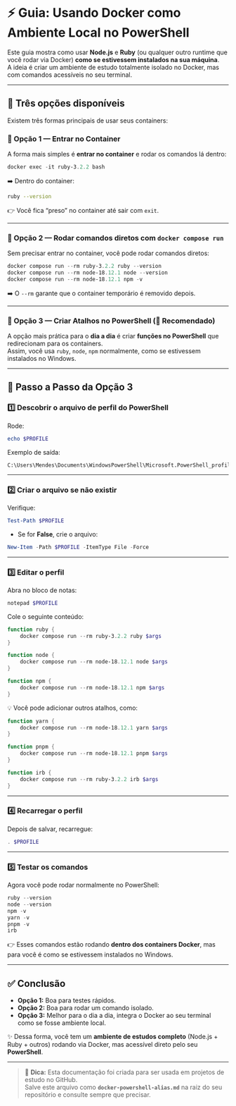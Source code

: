 # ⚡ Guia: Usando Docker como Ambiente Local no PowerShell

Este guia mostra como usar **Node.js** e **Ruby** (ou qualquer outro runtime que você rodar via Docker)
**como se estivessem instalados na sua máquina**.  
A ideia é criar um ambiente de estudo totalmente isolado no Docker, mas com comandos acessíveis no seu terminal.

---

## 🚀 Três opções disponíveis

Existem três formas principais de usar seus containers:

### 🥇 Opção 1 — Entrar no Container

A forma mais simples é **entrar no container** e rodar os comandos lá dentro:

```powershell
docker exec -it ruby-3.2.2 bash
```

➡️ Dentro do container:
```bash
ruby --version
```

👉 Você fica “preso” no container até sair com `exit`.

---

### 🥈 Opção 2 — Rodar comandos diretos com `docker compose run`

Sem precisar entrar no container, você pode rodar comandos diretos:

```powershell
docker compose run --rm ruby-3.2.2 ruby --version
docker compose run --rm node-18.12.1 node --version
docker compose run --rm node-18.12.1 npm -v
```

➡️ O `--rm` garante que o container temporário é removido depois.

---

### 🥉 Opção 3 — Criar Atalhos no PowerShell (💎 Recomendado)

A opção mais prática para o **dia a dia** é criar **funções no PowerShell**
que redirecionam para os containers.  
Assim, você usa `ruby`, `node`, `npm` normalmente, como se estivessem instalados no Windows.

---

## 🔎 Passo a Passo da Opção 3

### 1️⃣ Descobrir o arquivo de perfil do PowerShell
Rode:
```powershell
echo $PROFILE
```
Exemplo de saída:
```
C:\Users\Mendes\Documents\WindowsPowerShell\Microsoft.PowerShell_profile.ps1
```

---

### 2️⃣ Criar o arquivo se não existir
Verifique:
```powershell
Test-Path $PROFILE
```
- Se for **False**, crie o arquivo:
```powershell
New-Item -Path $PROFILE -ItemType File -Force
```

---

### 3️⃣ Editar o perfil
Abra no bloco de notas:
```powershell
notepad $PROFILE
```

Cole o seguinte conteúdo:

```powershell
function ruby {
    docker compose run --rm ruby-3.2.2 ruby $args
}

function node {
    docker compose run --rm node-18.12.1 node $args
}

function npm {
    docker compose run --rm node-18.12.1 npm $args
}
```

💡 Você pode adicionar outros atalhos, como:

```powershell
function yarn {
    docker compose run --rm node-18.12.1 yarn $args
}

function pnpm {
    docker compose run --rm node-18.12.1 pnpm $args
}

function irb {
    docker compose run --rm ruby-3.2.2 irb $args
}
```

---

### 4️⃣ Recarregar o perfil
Depois de salvar, recarregue:
```powershell
. $PROFILE
```

---

### 5️⃣ Testar os comandos
Agora você pode rodar normalmente no PowerShell:

```powershell
ruby --version
node --version
npm -v
yarn -v
pnpm -v
irb
```

👉 Esses comandos estão rodando **dentro dos containers Docker**, mas para você é como se estivessem instalados no Windows.

---

## ✅ Conclusão

- **Opção 1:** Boa para testes rápidos.  
- **Opção 2:** Boa para rodar um comando isolado.  
- **Opção 3:** Melhor para o dia a dia, integra o Docker ao seu terminal como se fosse ambiente local.  

✨ Dessa forma, você tem um **ambiente de estudos completo** (Node.js + Ruby + outros) rodando via Docker,
mas acessível direto pelo seu **PowerShell**.

---

> 📘 **Dica:** Esta documentação foi criada para ser usada em projetos de estudo no GitHub.  
> Salve este arquivo como **`docker-powershell-alias.md`** na raiz do seu repositório e consulte sempre que precisar.

